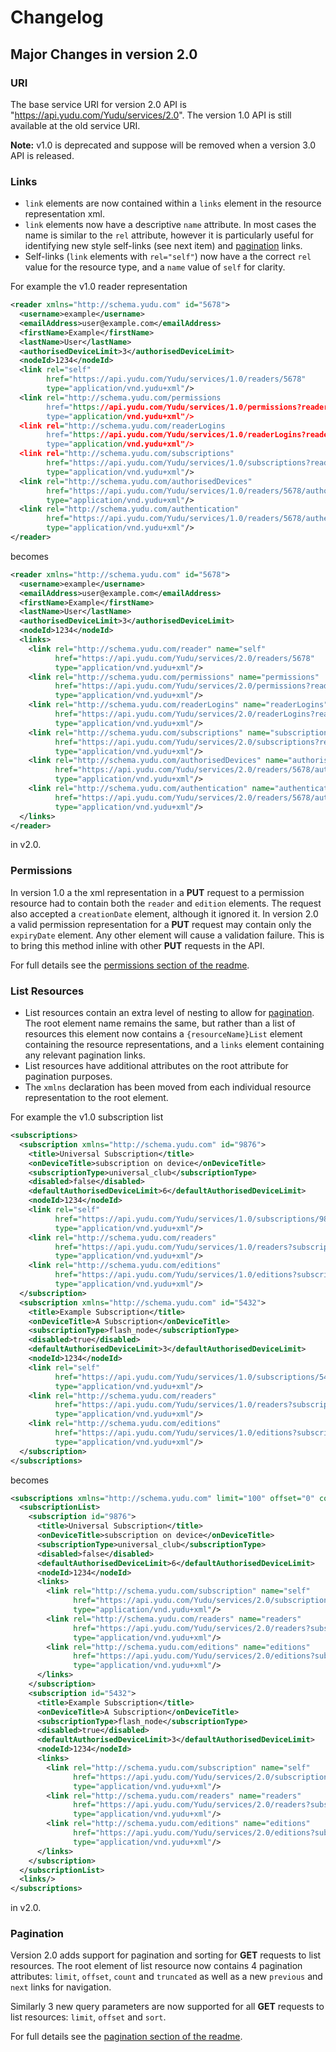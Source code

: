 Changelog
=========

## Major Changes in version 2.0

### URI

The base service URI for version 2.0 API is "https://api.yudu.com/Yudu/services/2.0". The version 1.0 API is still available at the old service URI.

**Note:** v1.0 is deprecated and suppose will be removed when a version 3.0 API is released.

### Links

* `link` elements are now contained within a `links` element in the resource representation xml.
* `link` elements now have a descriptive `name` attribute. In most cases the name is similar to the `rel` attribute, however it is particularly useful for identifying new style self-links (see next item) and [pagination](#pagination) links.
* Self-links (`link` elements with `rel="self"`) now have a the correct `rel` value for the resource type, and a `name` value of `self` for clarity.

For example the v1.0 reader representation

``` xml
<reader xmlns="http://schema.yudu.com" id="5678">
  <username>example</username>
  <emailAddress>user@example.com</emailAddress>
  <firstName>Example</firstName>
  <lastName>User</lastName>
  <authorisedDeviceLimit>3</authorisedDeviceLimit>
  <nodeId>1234</nodeId>
  <link rel="self"
        href="https://api.yudu.com/Yudu/services/1.0/readers/5678"
        type="application/vnd.yudu+xml"/>
  <link rel="http://schema.yudu.com/permissions
        href="https://api.yudu.com/Yudu/services/1.0/permissions?reader=5678"
        type="application/vnd.yudu+xml"/>
  <link rel="http://schema.yudu.com/readerLogins
        href="https://api.yudu.com/Yudu/services/1.0/readerLogins?reader=5678"
        type="application/vnd.yudu+xml"/>
  <link rel="http://schema.yudu.com/subscriptions"
        href="https://api.yudu.com/Yudu/services/1.0/subscriptions?reader=5678"
        type="application/vnd.yudu+xml"/>
  <link rel="http://schema.yudu.com/authorisedDevices"
        href="https://api.yudu.com/Yudu/services/1.0/readers/5678/authorisedDevices"
        type="application/vnd.yudu+xml"/>
  <link rel="http://schema.yudu.com/authentication"
        href="https://api.yudu.com/Yudu/services/1.0/readers/5678/authentication"
        type="application/vnd.yudu+xml"/>
</reader>
```

becomes

``` xml
<reader xmlns="http://schema.yudu.com" id="5678">
  <username>example</username>
  <emailAddress>user@example.com</emailAddress>
  <firstName>Example</firstName>
  <lastName>User</lastName>
  <authorisedDeviceLimit>3</authorisedDeviceLimit>
  <nodeId>1234</nodeId>
  <links>
    <link rel="http://schema.yudu.com/reader" name="self"
          href="https://api.yudu.com/Yudu/services/2.0/readers/5678"
          type="application/vnd.yudu+xml"/>
    <link rel="http://schema.yudu.com/permissions" name="permissions"
          href="https://api.yudu.com/Yudu/services/2.0/permissions?reader=5678"
          type="application/vnd.yudu+xml"/>
    <link rel="http://schema.yudu.com/readerLogins" name="readerLogins"
          href="https://api.yudu.com/Yudu/services/2.0/readerLogins?reader=5678"
          type="application/vnd.yudu+xml"/>
    <link rel="http://schema.yudu.com/subscriptions" name="subscriptions"
          href="https://api.yudu.com/Yudu/services/2.0/subscriptions?reader=5678"
          type="application/vnd.yudu+xml"/>
    <link rel="http://schema.yudu.com/authorisedDevices" name="authorisedDevices"
          href="https://api.yudu.com/Yudu/services/2.0/readers/5678/authorisedDevices"
          type="application/vnd.yudu+xml"/>
    <link rel="http://schema.yudu.com/authentication" name="authentication"
          href="https://api.yudu.com/Yudu/services/2.0/readers/5678/authentication"
          type="application/vnd.yudu+xml"/>
  </links>
</reader>
```

in v2.0.

### Permissions

In version 1.0 a the xml representation in a **PUT** request to a permission resource had to contain both the `reader` and `edition` elements. The request also accepted a `creationDate` element, although it ignored it.
In version 2.0 a valid permission representation for a **PUT** request may contain only the `expiryDate` element. Any other element will cause a validation failure. This is to bring this method inline with other **PUT** requests in the API.

For full details see the [permissions section of the readme](README.md#permission).

### List Resources

* List resources contain an extra level of nesting to allow for [pagination](#pagination). The root element name remains the same, but rather than a list of resources this element now contains a `{resourceName}List` element containing the resource representations, and a `links` element containing any relevant pagination links.
* List resources have additional attributes on the root attribute for pagination purposes.
* The `xmlns` declaration has been moved from each individual resource representation to the root element.

For example the v1.0 subscription list

``` xml
<subscriptions>
  <subscription xmlns="http://schema.yudu.com" id="9876">
    <title>Universal Subscription</title>
    <onDeviceTitle>subscription on device</onDeviceTitle>
    <subscriptionType>universal_club</subscriptionType>
    <disabled>false</disabled>
    <defaultAuthorisedDeviceLimit>6</defaultAuthorisedDeviceLimit>
    <nodeId>1234</nodeId>
    <link rel="self"
          href="https://api.yudu.com/Yudu/services/1.0/subscriptions/9876"
          type="application/vnd.yudu+xml"/>
    <link rel="http://schema.yudu.com/readers"
          href="https://api.yudu.com/Yudu/services/1.0/readers?subscription=9876"
          type="application/vnd.yudu+xml"/>
    <link rel="http://schema.yudu.com/editions"
          href="https://api.yudu.com/Yudu/services/1.0/editions?subscription=9876"
          type="application/vnd.yudu+xml"/>
  </subscription>
  <subscription xmlns="http://schema.yudu.com" id="5432">
    <title>Example Subscription</title>
    <onDeviceTitle>A Subscription</onDeviceTitle>
    <subscriptionType>flash_node</subscriptionType>
    <disabled>true</disabled>
    <defaultAuthorisedDeviceLimit>3</defaultAuthorisedDeviceLimit>
    <nodeId>1234</nodeId>
    <link rel="self"
          href="https://api.yudu.com/Yudu/services/1.0/subscriptions/5432"
          type="application/vnd.yudu+xml"/>
    <link rel="http://schema.yudu.com/readers"
          href="https://api.yudu.com/Yudu/services/1.0/readers?subscription=5432"
          type="application/vnd.yudu+xml"/>
    <link rel="http://schema.yudu.com/editions"
          href="https://api.yudu.com/Yudu/services/1.0/editions?subscription=5432"
          type="application/vnd.yudu+xml"/>
  </subscription>
</subscriptions>
```

becomes

``` xml
<subscriptions xmlns="http://schema.yudu.com" limit="100" offset="0" count="2" truncated="false">
  <subscriptionList>
    <subscription id="9876">
      <title>Universal Subscription</title>
      <onDeviceTitle>subscription on device</onDeviceTitle>
      <subscriptionType>universal_club</subscriptionType>
      <disabled>false</disabled>
      <defaultAuthorisedDeviceLimit>6</defaultAuthorisedDeviceLimit>
      <nodeId>1234</nodeId>
      <links>
        <link rel="http://schema.yudu.com/subscription" name="self"
              href="https://api.yudu.com/Yudu/services/2.0/subscriptions/9876"
              type="application/vnd.yudu+xml"/>
        <link rel="http://schema.yudu.com/readers" name="readers"
              href="https://api.yudu.com/Yudu/services/2.0/readers?subscription=9876"
              type="application/vnd.yudu+xml"/>
        <link rel="http://schema.yudu.com/editions" name="editions"
              href="https://api.yudu.com/Yudu/services/2.0/editions?subscription=9876"
              type="application/vnd.yudu+xml"/>
      </links>
    </subscription>
    <subscription id="5432">
      <title>Example Subscription</title>
      <onDeviceTitle>A Subscription</onDeviceTitle>
      <subscriptionType>flash_node</subscriptionType>
      <disabled>true</disabled>
      <defaultAuthorisedDeviceLimit>3</defaultAuthorisedDeviceLimit>
      <nodeId>1234</nodeId>
      <links>
        <link rel="http://schema.yudu.com/subscription" name="self"
              href="https://api.yudu.com/Yudu/services/2.0/subscriptions/5432"
              type="application/vnd.yudu+xml"/>
        <link rel="http://schema.yudu.com/readers" name="readers"
              href="https://api.yudu.com/Yudu/services/2.0/readers?subscription=5432"
              type="application/vnd.yudu+xml"/>
        <link rel="http://schema.yudu.com/editions" name="editions"
              href="https://api.yudu.com/Yudu/services/2.0/editions?subscription=5432"
              type="application/vnd.yudu+xml"/>
      </links>
    </subscription>
  </subscriptionList>
  <links/>
</subscriptions>
```
in v2.0.

### Pagination

Version 2.0 adds support for pagination and sorting for **GET** requests to list resources. The root element of list resource now contains 4 pagination attributes: `limit`, `offset`, `count` and `truncated` as well as a new `previous` and `next` links for navigation.

Similarly 3 new query parameters are now supported for all **GET** requests to list resources: `limit`, `offset` and `sort`.

For full details see the [pagination section of the readme](README.md#pagination).
